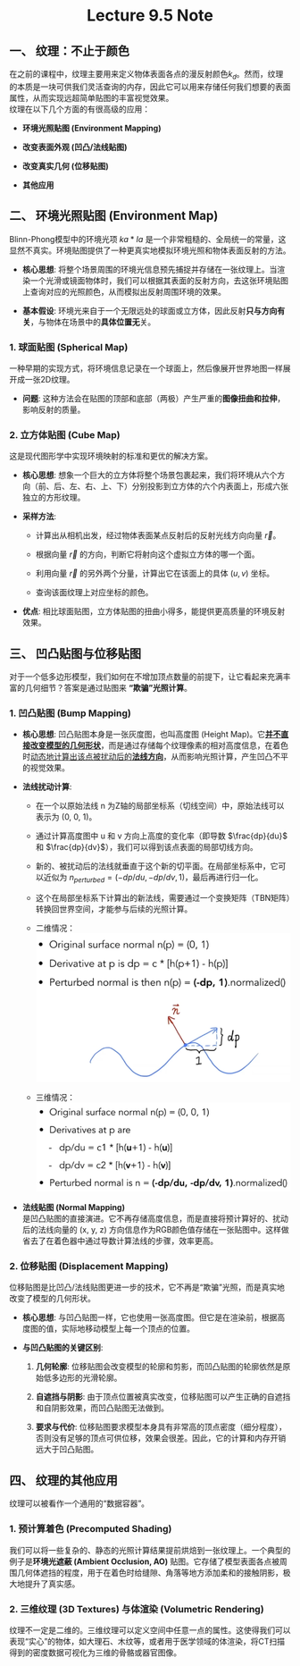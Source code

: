 # <center> Lecture 9.5 Note

## 一、 纹理：不止于颜色
在之前的课程中，纹理主要用来定义物体表面各点的漫反射颜色$k_d$。然而，纹理的本质是一块可供我们灵活查询的内存，因此它可以用来存储任何我们想要的表面属性，从而实现远超简单贴图的丰富视觉效果。\
纹理在以下几个方面的有很高级的应用：

- **环境光照贴图 (Environment Mapping)**

- **改变表面外观 (凹凸/法线贴图)**

- **改变真实几何 (位移贴图)**

- **其他应用**

## 二、 环境光照贴图 (Environment Map)
Blinn-Phong模型中的环境光项 $ka * Ia$ 是一个非常粗糙的、全局统一的常量，这显然不真实。环境贴图提供了一种更真实地模拟环境光照和物体表面反射的方法。

- **核心思想**: 将整个场景周围的环境光信息预先捕捉并存储在一张纹理上。当渲染一个光滑或镜面物体时，我们可以根据其表面的反射方向，去这张环境贴图上查询对应的光照颜色，从而模拟出反射周围环境的效果。

- **基本假设**: 环境光来自于一个无限远处的球面或立方体，因此反射**只与方向有关**，与物体在场景中的**具体位置无**关。

### 1. 球面贴图 (Spherical Map)
一种早期的实现方式，将环境信息记录在一个球面上，然后像展开世界地图一样展开成一张2D纹理。

- **问题**: 这种方法会在贴图的顶部和底部（两极）产生严重的**图像扭曲和拉伸**，影响反射的质量。

### 2. 立方体贴图 (Cube Map)
这是现代图形学中实现环境映射的标准和更优的解决方案。

- **核心思想**: 想象一个巨大的立方体将整个场景包裹起来，我们将环境从六个方向（前、后、左、右、上、下）分别投影到立方体的六个内表面上，形成六张独立的方形纹理。

- **采样方法**:

    - 计算出从相机出发，经过物体表面某点反射后的反射光线方向向量 $\vec{r}$。

    - 根据向量 $\vec{r}$ 的方向，判断它将射向这个虚拟立方体的哪一个面。

    - 利用向量 $\vec{r}$ 的另外两个分量，计算出它在该面上的具体 $(u,v)$ 坐标。

    - 查询该面纹理上对应坐标的颜色。

- **优点**: 相比球面贴图，立方体贴图的扭曲小得多，能提供更高质量的环境反射效果。

## 三、 凹凸贴图与位移贴图
对于一个低多边形模型，我们如何在不增加顶点数量的前提下，让它看起来充满丰富的几何细节？答案是通过贴图来 **“欺骗”光照计算**。

### 1. 凹凸贴图 (Bump Mapping)
- **核心思想**: 凹凸贴图本身是一张灰度图，也叫高度图 (Height Map)。它<u>**并不直接改变模型的几何形状**</u>，而是通过存储每个纹理像素的相对高度信息，在着色时<u>动态地计算出该点被扰动后的**法线方向**</u>，从而影响光照计算，产生凹凸不平的视觉效果。

- **法线扰动计算**:

    - 在一个以原始法线 n 为Z轴的局部坐标系（切线空间）中，原始法线可以表示为 (0, 0, 1)。

    - 通过计算高度图中 u 和 v 方向上高度的变化率（即导数 $\frac{dp}{du}$ 和 $\frac{dp}{dv}$），我们可以得到该点表面的局部切线方向。

    - 新的、被扰动后的法线就垂直于这个新的切平面。在局部坐标系中，它可以近似为 $n_{perturbed} = (-dp/du, -dp/dv, 1)$，最后再进行归一化。

    - 这个在局部坐标系下计算出的新法线，需要通过一个变换矩阵（TBN矩阵）转换回世界空间，才能参与后续的光照计算。
    - 二维情况：\
        ![二维计算流程](./Normal_computing1.jpg)
    - 三维情况：\
        ![三维计算流程](./Normal_computing2.jpg)

- **法线贴图 (Normal Mapping)** \
  是凹凸贴图的直接演进。它不再存储高度信息，而是直接将预计算好的、扰动后的法线向量的 (x, y, z) 方向信息作为RGB颜色值存储在一张贴图中。这样做省去了在着色器中通过导数计算法线的步骤，效率更高。

### 2. 位移贴图 (Displacement Mapping)
位移贴图是比凹凸/法线贴图更进一步的技术，它不再是“欺骗”光照，而是真实地改变了模型的几何形状。

- **核心思想**: 与凹凸贴图一样，它也使用一张高度图。但它是在渲染前，根据高度图的值，实际地移动模型上每一个顶点的位置。

- **与凹凸贴图的关键区别**:

    1. **几何轮廓**: 位移贴图会改变模型的轮廓和剪影，而凹凸贴图的轮廓依然是原始低多边形的光滑轮廓。

    2. **自遮挡与阴影**: 由于顶点位置被真实改变，位移贴图可以产生正确的自遮挡和自阴影效果，而凹凸贴图无法做到。

    3. **要求与代价**: 位移贴图要求模型本身具有非常高的顶点密度（细分程度），否则没有足够的顶点可供位移，效果会很差。因此，它的计算和内存开销远大于凹凸贴图。

## 四、 纹理的其他应用
纹理可以被看作一个通用的“数据容器”。

### 1. 预计算着色 (Precomputed Shading)
 我们可以将一些复杂的、静态的光照计算结果提前烘焙到一张纹理上。一个典型的例子是**环境光遮蔽 (Ambient Occlusion, AO)** 贴图。它存储了模型表面各点被周围几何体遮挡的程度，用于在着色时给缝隙、角落等地方添加柔和的接触阴影，极大地提升了真实感。

### 2. 三维纹理 (3D Textures) 与体渲染 (Volumetric Rendering)
 纹理不一定是二维的。三维纹理可以定义空间中任意一点的属性。这使得我们可以表现“实心”的物体，如大理石、木纹等，或者用于医学领域的体渲染，将CT扫描得到的密度数据可视化为三维的骨骼或器官图像。